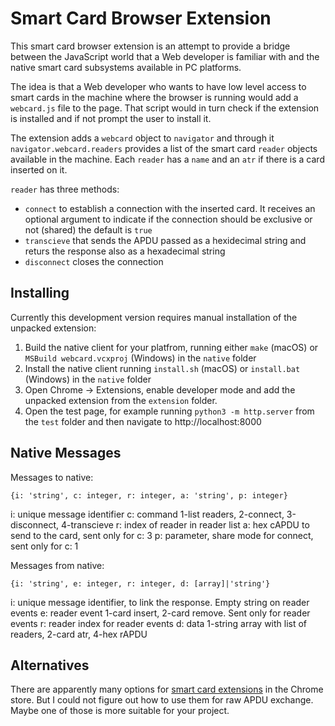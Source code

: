 # Smart Card Browser Extension

This smart card browser extension is an attempt to provide a bridge between the JavaScript world that a Web developer is familiar with and the native smart card subsystems available in PC platforms.

The idea is that a Web developer who wants to have low level access to smart cards in the machine where the browser is running would add a `webcard.js` file to the page. That script would in turn check if the extension is installed and if not prompt the user to install it.

The extension adds a `webcard` object to `navigator` and through it `navigator.webcard.readers` provides a list of the smart card `reader` objects available in the machine. 
Each `reader` has a `name` and an `atr` if there is a card inserted on it.

`reader` has three methods:
- `connect` to establish a connection with the inserted card. It receives an optional argument to indicate if the connection should be exclusive or not (shared) the default is `true`
- `transcieve` that sends the APDU passed as a hexidecimal string and returs the response also as a hexadecimal string
- `disconnect` closes the connection

## Installing

Currently this development version requires manual installation of the unpacked extension:

1. Build the native client for your platfrom, running either `make` (macOS) or `MSBuild webcard.vcxproj` (Windows) in the `native` folder
2. Install the native client running `install.sh` (macOS) or `install.bat` (Windows) in the `native` folder
3. Open Chrome -> Extensions, enable developer mode and add the unpacked extension from the `extension` folder.
4. Open the test page, for example running `python3 -m http.server` from the `test` folder and then navigate to http://localhost:8000

## Native Messages

Messages to native:
```
{i: 'string', c: integer, r: integer, a: 'string', p: integer}
```
i: unique message identifier
c: command 1-list readers, 2-connect, 3-disconnect, 4-transcieve
r: index of reader in reader list
a: hex cAPDU to send to the card, sent only for c: 3
p: parameter, share mode for connect, sent only for c: 1

Messages from native:
```
{i: 'string', e: integer, r: integer, d: [array]|'string'}
```
i: unique message identifier, to link the response. Empty string on reader events
e: reader event 1-card insert, 2-card remove. Sent only for reader events
r: reader index for reader events
d: data 1-string array with list of readers, 2-card atr, 4-hex rAPDU

## Alternatives

There are apparently many options for [smart card extensions](https://chrome.google.com/webstore/search/smart%20card?hl=en-US&_category=extensions) in the Chrome store. But I could not figure out how to use them for raw APDU exchange. Maybe one of those is more suitable for your project.